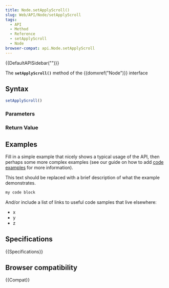 ```yaml
---
title: Node.setApplyScroll()
slug: Web/API/Node/setApplyScroll
tags:
  - API
  - Method
  - Reference
  - setApplyScroll
  - Node
browser-compat: api.Node.setApplyScroll
---
```

{{DefaultAPISidebar("")}}

The **`setApplyScroll()`** method of the {{domxref("Node")}} interface 

## Syntax

```js
setApplyScroll()
```

### Parameters



### Return Value



## Examples

Fill in a simple example that nicely shows a typical usage of the API, then perhaps some more complex examples (see our guide on how to add [code examples](/en-US/docs/MDN/Contribute/Structures/Code_examples) for more information).

This text should be replaced with a brief description of what the example demonstrates.

```js
my code block
```

And/or include a list of links to useful code samples that live elsewhere:

*   x
*   y
*   z

## Specifications

{{Specifications}}

## Browser compatibility

{{Compat}}

